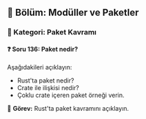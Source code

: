 ## 📘 Bölüm: Modüller ve Paketler  
### 🔹 Kategori: Paket Kavramı  
#### ❓ Soru 136: Paket nedir?

Aşağıdakileri açıklayın:

- Rust'ta paket nedir?
- Crate ile ilişkisi nedir?
- Çoklu crate içeren paket örneği verin.

🔧 **Görev:** Rust'ta paket kavramını açıklayın.
